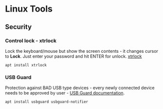 # Linux Tools
## Security
### Control lock - xtrlock
Lock the keyboard/mouse but show the screen contents - it changes cursor to **Lock**. Just enter your password and hit ENTER for unlock. [ xtrlock ](https://packages.debian.org/buster/xtrlock)

```apt install xtrlock```

### USB Guard
Protection against BAD USB type devices - every newly connected device needs to be approved by user - [ USB Guard documentation](https://usbguard.github.io/).

```apt install usbguard usbguard-notifier```

